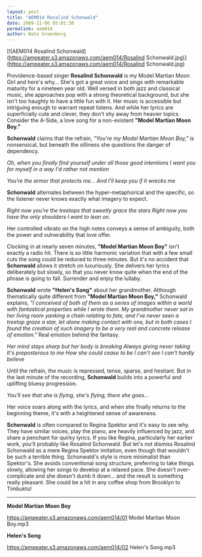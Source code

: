 ```yaml
---
layout: post
title: "AEM014 Rosalind Schonwald"
date: 2009-11-06 05:01:30
permalink: aem014
author: Nate Greenberg
---
```

[![AEM014 Rosalind Schonwald](https://ampeater.s3.amazonaws.com/aem014/Rosalind Schonwald.jpg)](https://ampeater.s3.amazonaws.com/aem014/Rosalind Schonwald.jpg)

Providence-based singer **Rosalind Schonwald** is my Model Martian Moon Girl and here's why... She's got a great voice and sings with remarkable maturity for a nineteen year old. Well versed in both jazz and classical music, she approaches pop with a strong theoretical background, but she isn't too haughty to have a little fun with it. Her music is accessible but intriguing enough to warrant repeat listens. And while her lyrics are superficially cute and clever, they don't shy away from heavier topics. Consider the A-Side, a love song for a non-existent **"Model Martian Moon Boy."**

<!-- more -->

**Schonwald** claims that the refrain, _"You're my Model Martian Moon Boy,"_ is nonsensical, but beneath the silliness she questions the danger of dependency.

_Oh, when you finally find yourself under all those good intentions I want you for myself in a way I'd rather not mention_

_You're the armor that protects me... And I'll keep you if it wrecks me_

**Schonwald** alternates between the hyper-metaphorical and the specific, so the listener never knows exactly what imagery to expect.

_Right now you're the treetops that sweetly grace the stars Right now you have the only shoulders I want to lean on._

Her controlled vibrato on the high notes conveys a sense of ambiguity, both the power and vulnerability that love offer.

Clocking in at nearly seven minutes, **"Model Martian Moon Boy"** isn't exactly a radio hit. There is so little harmonic variation that with a few small cuts the song could be reduced to three minutes. But it's no accident that **Schonwald** allows it stretch on luxuriously. She delivers her lyrics deliberately but slowly, so that you never know quite when the end of the phrase is going to fall. Surrender and enjoy the lullaby.

**Schonwald** wrote **"Helen's Song"** about her grandmother. Although thematically quite different from **"Model Martian Moon Boy,"** Schonwald explains, _"I conceived of both of them as a series of images within a world with fantastical properties while I wrote them. My grandmother never sat in her living room yanking a chain relating to fate, and I've never seen a treetop graze a star, let alone making contact with one, but in both cases I found the creation of such imagery to be a very real and concrete release of emotion."_ Real emotion behind the fantasy.

_Her mind stays sharp but her body is breaking Always giving never taking It's preposterous to me How she could cease to be I can't see I can't hardly believe_

Until the refrain, the music is repressed, tense, sparse, and hesitant. But in the last minute of the recording, **Schonwald** builds into a powerful and uplifting bluesy progression.

_You'll see that she is flying, she's flying, there she goes..._

Her voice soars along with the lyrics, and when she finally returns to the beginning theme, it's with a heightened sense of awareness.

**Schonwald** is often compared to Regina Spektor and it's easy to see why. They have similar voices, play the piano, are heavily influenced by jazz, and share a penchant for quirky lyrics. If you like Regina, particularly her earlier work, you'll probably like Rosalind Schonwald. But let's not dismiss Rosalind Schonwald as a mere Regina Spektor imitation, even though that wouldn't be such a terrible thing. Schonwald's style is more minimalist than Spektor's. She avoids conventional song structure, preferring to take things slowly, allowing her songs to develop at a relaxed pace. She doesn't over-complicate and she doesn't dumb it down... and the result is something really pleasant. She could be a hit in any coffee shop from Brooklyn to Timbuktu!

---

**Model Martian Moon Boy**

https://ampeater.s3.amazonaws.com/aem014/01 Model Martian Moon Boy.mp3

**Helen's Song**

https://ampeater.s3.amazonaws.com/aem014/02 Helen\'s Song.mp3

